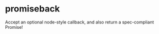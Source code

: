promiseback
===========

Accept an optional node-style callback, and also return a spec-compliant Promise!
